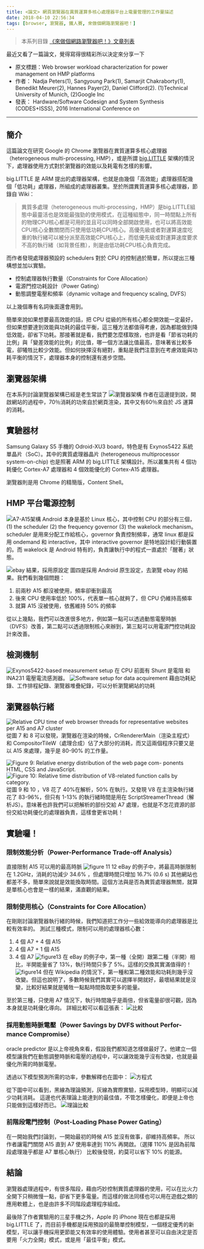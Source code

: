 ```yaml
---
title: <論文> 網頁瀏覽器在異質運算多核心處理器平台上電量管理的工作量描述
date: 2018-04-10 22:56:34
tags: [browser, 瀏覽器, 鐵人賽, 來做個網路瀏覽器吧！]
---
```

> 本系列目錄 [《來做個網路瀏覽器吧！》文章列表](/post/2018/02/browser/browser_series_33/)


                    
最近又看了一篇論文，覺得寫得很精彩所以決定來分享一下

- 原文標題：Web browser workload characterization for power management on HMP platforms
- 作者： Nadja Peters(1), Sangyoung Park(1), Samarjit Chakraborty(1), Benedikt Meurer(2), Hannes Payer(2), Daniel Clifford(2). (1)Technical University of Munich, (2)Google Inc
- 發表： Hardware/Software Codesign and System Synthesis (CODES+ISSS), 2016 International Conference on

---

## 簡介
這篇論文在研究 Google 的 Chrome 瀏覽器在異質運算多核心處理器（heterogeneous multi-processing, HMP），或是所謂 [big.LITTLE](https://zh.wikipedia.org/wiki/Big.LITTLE) 架構的情況下，處理器使用方式對於瀏覽器的效能以及耗電有怎樣的影響。

big.LITTLE 是 ARM 提出的處理器架構，也就是由幾個「高效能」處理器搭配幾個「低功耗」處理器，所組成的處理器叢集。至於所謂異質運算多核心處理器，節錄自 Wiki：
> 異質多處理（heterogeneous multi-processing，HMP）是big.LITTLE組態中最靈活也是效能最強勁的使用模式，在這種組態中，同一時間點上所有的物理CPU核心都是可用的並且可以同時全部開啟使用，也可以將高效能CPU核心全數關閉而只使用低功耗CPU核心。高優先級或者對運算速度吃重的執行緒可以被分派至高效能CPU核心上，而低優先級或對運算速度要求不高的執行緒（如背景任務），則是由低功耗CPU核心負責完成。

而作者發現處理器預設的 schedulers 對於 CPU 的控制過於簡單，所以提出三種構想並加以實驗。
- 控制處理器執行數量（Constraints for Core Allocation）
- 電源門控功耗設計（Power Gating）
- 動態調整電壓和頻率（dynamic voltage and frequency scaling, DVFS）

以上幾個專有名詞後面還會用到。

簡單來說如果想要最高效能的話，把 CPU 從級的所有核心都全開效能一定最好，但如果想要達到效能與功耗的最佳平衡，這三種方法都值得考慮，因為都能做到降低效能，卻省下功耗。那接著就是看，我們要怎麼樣取捨，也許是看「節省功耗的比例」與「變差效能的比例」的比值，哪一個方法讓比值最高，意味著省比較多電，卻犧牲比較少效能。但如何抉擇沒有絕對，重點是我們注意到在考慮效能與功耗平衡的情況下，處理器本身的控制還有進步空間。

## 瀏覽器架構
在本系列討論瀏覽器架構已經是老生常談了
![瀏覽器架構](https://user-images.githubusercontent.com/18013815/38518906-d3f81bf4-3c70-11e8-8824-15da5b480f5b.png)
作者在這邊提到說，開啟網站的過程中，70％消耗的功來自於網頁渲染，其中又有60％來自於 JS 運算的消耗。

## 實驗器材
Samsung Galaxy S5 手機的 Odroid-XU3 board，特色是有 Exynos5422 系統單晶片（SoC）。其中的異質處理器晶片 (heterogeneous multiprocessor system-on-chip) 也是照著 ARM 的 big.LITTLE 架構設計。所以叢集共有 4 個功耗優化 Cortex-A7 處理器和 4 個效能優化的 Cortex-A15 處理器。

瀏覽器則是用 Chrome 的精簡版，Content Shell。

## HMP 平台電源控制
![A7-A15架構](https://user-images.githubusercontent.com/18013815/38518804-8f3d27c0-3c70-11e8-9b34-b76855d4cd5e.png)
Android 本身是基於 Linux 核心，其中控制 CPU 的部分有三個，(1) the scheduler (2) the frequency governor (3) the wakelock mechanism。scheduler 是用來分配工作給核心，governor 負責控制頻率，通常 linux 都是採用 ondemand 和 interactive，其中 interactive governor 是特地設計給行動裝置的。而 wakelock 是 Android 特有的，負責讓執行中的程式一直處於「醒著」狀態。

![ebay 結果，採用原設定](https://user-images.githubusercontent.com/18013815/38519534-b4aeee56-3c72-11e8-94ac-6d0e23fb6b4e.png)
圖四是採用 Android 原生設定，去瀏覽 ebay 的結果。我們看到幾個問題：
1. 前兩秒 A15 都沒被使用，頻率卻衝到最高
2. 後來 CPU 使用率低於 100%，代表單一核心就夠了，但 CPU 仍維持高頻率
3. 就算 A15 沒被使用，依舊維持 50% 的頻率

從以上幾點，我們可以改進很多地方，例如第一點可以透過動態電壓時脈（DVFS）改善，第二點可以透過限制核心來辦到，第三點可以用電源門控功耗設計來改善。

## 檢測機制
![Exynos5422-based measurement setup](https://user-images.githubusercontent.com/18013815/38532455-82643430-3ca7-11e8-808c-2ccf1ab3e3a6.png)
在 CPU 前面有 Shunt 是電阻 和 INA231 電壓電流感測器。
![Software setup for data acquirement](https://user-images.githubusercontent.com/18013815/38532452-81ecbcfc-3ca7-11e8-9a70-e078ade49c11.png)
藉由功耗紀錄、工作排程紀錄、瀏覽器堆疊紀錄，可以分析瀏覽網站的功耗

## 瀏覽器執行緒
![Relative CPU time of web browser threads for representative websites per A15 and A7 cluster](https://user-images.githubusercontent.com/18013815/38533062-271ba22c-3caa-11e8-8bfc-205eb804df4d.png)
從圖 7 和 8 可以發現，瀏覽器在渲染的時候，CrRendererMain（渲染主程式） 和 CompositorTileW（處理合成）佔了大部分的消耗，而又這兩個程序只要又是以 A15 來處理，幾乎是 80-90% 的工作量。

![Figure 9: Relative energy distribution of the web page com- ponents HTML, CSS and JavaScript.](https://user-images.githubusercontent.com/18013815/38535603-d8dec65e-3cb6-11e8-8ef0-4a435c5e878d.png)
![Figure 10: Relative time distribution of V8-related function calls by category.](https://user-images.githubusercontent.com/18013815/38535720-7aa49d7e-3cb7-11e8-8717-d2692c7bca58.png)
從圖 9 和 10 ，V8 花了 40%在解析，50% 在執行。又發現 V8 在主渲染執行緒花了 83-96%，但只有 1-13% 的執行緒時間是用在 ScriptStreamerThread（解析JS）。意味著也許我們可以把解析的部份交給 A7 處理，也就是不怎花資源的部份交給功耗優化的處理器負責，這樣會更省功耗！

## 實驗囉！

### 限制效能分析（Power-Performance Trade-off Analysis）
直接限制 A15 可以用的最高時脈
![figure 11 12](https://user-images.githubusercontent.com/18013815/38539109-4ad61548-3cc9-11e8-82a7-9f81e7ae3426.png)
eBay 的例子中，將最高時脈限制在 1.2GHz，消耗的功減少 34.6% ，但處理時間只增加 16.7% (0.6 s)
其他網站也都差不多，簡單來說就是效能換取時間。這個方法與是否為異質處理器無關，就算是單核心也會是一樣的結果，滿直觀的結果。

### 限制使用核心（Constraints for Core Allocation）
在剛剛討論瀏覽器執行緒的時候，我們知道把工作分一些給效能導向的處理器是比較有效率的。
測試三種模式，限制可以用的處理器核心數：
1. 4 個 A7 + 4 個 A15
2. 4 個 A7 + 1 個 A15
3. 4 個 A7
![figure13](https://user-images.githubusercontent.com/18013815/38562563-75b2ee28-3d0d-11e8-872f-3a6ed9f2bc53.png)
在 eBay 的例子中，第一種（全開）跟第二種（半開）相比，半開能量省了 13%，執行時間只多了 5%。這樣的交換其實滿值得的！
![figure14](https://user-images.githubusercontent.com/18013815/38562751-dc7dcccc-3d0d-11e8-9d2d-c71a9c7d7d30.png)
但在 Wikipedia 的情況下，第一種和第二種效能和功耗則幾乎沒改變。但這也說明了，多數時候我們其實可以選擇半開就好，最壞結果就是沒變，比較好結果就是犧牲一點點時間換取更多的能量。

至於第三種，只使用 A7 情況下，執行時間幾乎是兩倍，但省電量卻很可觀，因為本身就是功耗優化導向。
詳細比較可以看這張表：
![比較](https://user-images.githubusercontent.com/18013815/38563072-9a17a5dc-3d0e-11e8-8685-1356404ee9e2.png)

### 採用動態時脈電壓（Power Savings by DVFS without Perfor- mance Compromise）
oracle predictor 是以上帝視角來看，假設我們都知道怎樣做最好了。他建立一個模型讓我們在動態調整時脈和電壓的過程中，可以讓效能幾乎沒有改變，也就是最優化所需的時脈電壓。

透過以下模型預測所需的功率，參數解釋也在圖中：
![方程式](https://user-images.githubusercontent.com/18013815/38563769-3a17b486-3d10-11e8-930e-a7188a5d33a1.png)

從下圖中可以看到，黑線為理論預測，灰線為實際實驗，採用模型時，明顯可以減少功耗消耗。
這邊也代表理論上能達到的最佳值，不管怎樣優化，即便是上帝也只能做到這樣好而已。
![理論比較](https://user-images.githubusercontent.com/18013815/38563848-75874a2c-3d10-11e8-89d7-7e6217e671d3.png)

### 前階段電門控制（Post-Loading Phase Power Gating）
在一開始我們討論到，一開始最初的時候 A15 並沒有做事，卻維持高頻率。
所以作者讓電門關閉 A15 直到 A7 使用率達到 110% 再開啟。（選擇 110% 是因為前階段處理幾乎都是 A7 單核心執行）
比較後發現，約莫可以省下 10% 的能源。

## 結論
瀏覽器處理過程中，有很多階段，藉由巧妙控制異質處理器的使用，可以在比火力全開下只稍微慢一點，卻省下更多電量。而這樣的做法同樣也可以用在遊戲之類的應用軟體上，也是由許多不同階段處理程序組成。

最後除了作者實驗用的三星手機之外，Apple 的 iPhone 現在也都是採用 big.LITTLE 了，而目前手機都是採用預設的最簡單控制模型，一個穩定優秀的新模型，可以讓手機採用更節能又有效率的使用體驗。使用者甚至可以自由決定是否要用「火力全開」模式，或是用「最佳平衡」模式。

